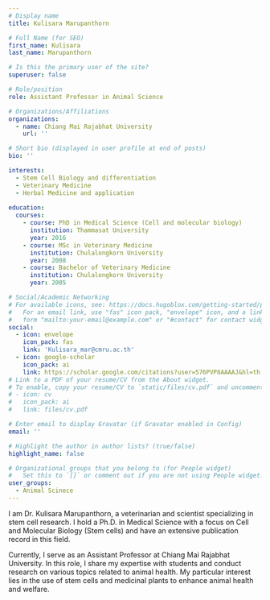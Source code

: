 ```yaml
---
# Display name
title: Kulisara Marupanthorn

# Full Name (for SEO)
first_name: Kulisara 
last_name: Marupanthorn

# Is this the primary user of the site?
superuser: false

# Role/position
role: Assistant Professor in Animal Science

# Organizations/Affiliations
organizations:
  - name: Chiang Mai Rajabhat University
    url: ''

# Short bio (displayed in user profile at end of posts)
bio: ''

interests:
  - Stem Cell Biology and differentiation
  - Veterinary Medicine
  - Herbal Medicine and application
    
education:
  courses:
    - course: PhD in Medical Science (Cell and molecular biology)
      institution: Thammasat University
      year: 2016
    - course: MSc in Veterinary Medicine
      institution: Chulalongkorn University
      year: 2008
    - course: Bachelor of Veterinary Medicine
      institution: Chulalongkorn University
      year: 2005

# Social/Academic Networking
# For available icons, see: https://docs.hugoblox.com/getting-started/page-builder/#icons
#   For an email link, use "fas" icon pack, "envelope" icon, and a link in the
#   form "mailto:your-email@example.com" or "#contact" for contact widget.
social:
  - icon: envelope
    icon_pack: fas
    link: 'Kulisara_mar@cmru.ac.th'
  - icon: google-scholar
    icon_pack: ai
    link: https://scholar.google.com/citations?user=576PVP8AAAAJ&hl=th
# Link to a PDF of your resume/CV from the About widget.
# To enable, copy your resume/CV to `static/files/cv.pdf` and uncomment the lines below.
# - icon: cv
#   icon_pack: ai
#   link: files/cv.pdf

# Enter email to display Gravatar (if Gravatar enabled in Config)
email: ''

# Highlight the author in author lists? (true/false)
highlight_name: false

# Organizational groups that you belong to (for People widget)
#   Set this to `[]` or comment out if you are not using People widget.
user_groups:
  - Animal Scinece
---
```


I am Dr. Kulisara Marupanthorn, a veterinarian and scientist specializing in stem cell research. I hold a Ph.D. in Medical Science with a focus on Cell and Molecular Biology (Stem cells) and have an extensive publication record in this field.

Currently, I serve as an Assistant Professor at Chiang Mai Rajabhat University. In this role, I share my expertise with students and conduct research on various topics related to animal health. My particular interest lies in the use of stem cells and medicinal plants to enhance animal health and welfare.
